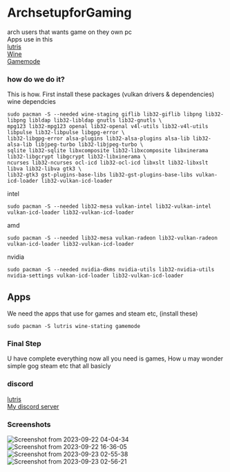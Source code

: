 # ArchsetupforGaming
arch users that wants game on they own pc<br/>
Apps use in this<br/>
[lutris](https://lutris.net/about) <br/>
[Wine](https://www.winehq.org/about) <br/>
[Gamemode](https://github.com/FeralInteractive/gamemode) <br/>
### how do we do it?
This is how. First install these packages (vulkan drivers & dependencies)<br/>
wine dependcies
```
sudo pacman -S --needed wine-staging giflib lib32-giflib libpng lib32-libpng libldap lib32-libldap gnutls lib32-gnutls \
mpg123 lib32-mpg123 openal lib32-openal v4l-utils lib32-v4l-utils libpulse lib32-libpulse libgpg-error \
lib32-libgpg-error alsa-plugins lib32-alsa-plugins alsa-lib lib32-alsa-lib libjpeg-turbo lib32-libjpeg-turbo \
sqlite lib32-sqlite libxcomposite lib32-libxcomposite libxinerama lib32-libgcrypt libgcrypt lib32-libxinerama \
ncurses lib32-ncurses ocl-icd lib32-ocl-icd libxslt lib32-libxslt libva lib32-libva gtk3 \
lib32-gtk3 gst-plugins-base-libs lib32-gst-plugins-base-libs vulkan-icd-loader lib32-vulkan-icd-loader
```
intel
```
sudo pacman -S --needed lib32-mesa vulkan-intel lib32-vulkan-intel vulkan-icd-loader lib32-vulkan-icd-loader
``` 
amd
```
sudo pacman -S --needed lib32-mesa vulkan-radeon lib32-vulkan-radeon vulkan-icd-loader lib32-vulkan-icd-loader
```
nvidia
```
sudo pacman -S --needed nvidia-dkms nvidia-utils lib32-nvidia-utils nvidia-settings vulkan-icd-loader lib32-vulkan-icd-loader
```
## Apps
We need the apps that use for games and steam etc, (install these)<br/>
```
sudo pacman -S lutris wine-stating gamemode
```
### Final Step 
U have complete everything now all you need is games, How u may wonder simple gog steam etc that all basicly
### discord 
[lutris](https://discord.gg/7XzwhDcqrq) <br/>
[My discord server](https://discord.gg/Ck6JmH3D2Y)
### Screenshots
![Screenshot from 2023-09-22 04-04-34](https://github.com/Th3MaKer/ArchsetupforGaming/assets/130626103/b96522e8-0a0c-414f-9518-73414e04b6bf)
![Screenshot from 2023-09-22 16-36-05](https://github.com/Th3MaKer/ArchsetupforGaming/assets/130626103/87133dbe-97e4-4e62-b5ab-fe1d90382d42)
![Screenshot from 2023-09-23 02-55-38](https://github.com/Th3MaKer/ArchsetupforGaming/assets/130626103/8409a701-08ab-4f17-b95a-ab9386dc26ea)
![Screenshot from 2023-09-23 02-56-21](https://github.com/Th3MaKer/ArchsetupforGaming/assets/130626103/6253f82d-21e0-4e63-acea-2aefb5c69e7d)
